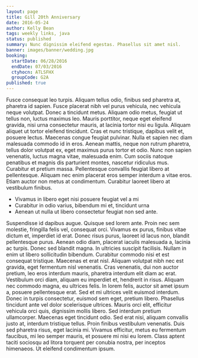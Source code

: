 ```yaml
---
layout: page
title: Gill 20th Anniversary
date: 2016-05-24
author: Kelly Bean
tags: weekly links, java
status: published
summary: Nunc dignissim eleifend egestas. Phasellus sit amet nisl.
banner: images/banner/wedding.jpg
booking:
  startDate: 06/28/2016
  endDate: 07/03/2016
  ctyhocn: ATLSFHX
  groupCode: G2A
published: true
---
```

Fusce consequat leo turpis. Aliquam tellus odio, finibus sed pharetra at, pharetra id sapien. Fusce placerat nibh vel purus vehicula, nec vehicula neque volutpat. Donec a tincidunt metus. Aliquam odio metus, feugiat ut tellus non, luctus maximus leo. Mauris porttitor, neque eget eleifend gravida, nisi urna consectetur mauris, at lacinia tortor nisi eu ligula. Aliquam aliquet ut tortor eleifend tincidunt.
Cras et nunc tristique, dapibus velit et, posuere lectus. Maecenas congue feugiat pulvinar. Nulla et sapien nec diam malesuada commodo id in eros. Aenean mattis, neque non rutrum pharetra, tellus dolor volutpat ex, eget maximus purus tortor et odio. Nunc non sapien venenatis, luctus magna vitae, malesuada enim. Cum sociis natoque penatibus et magnis dis parturient montes, nascetur ridiculus mus. Curabitur et pretium massa. Pellentesque convallis feugiat libero at pellentesque. Aliquam nec enim placerat eros semper interdum a vitae eros. Etiam auctor non metus at condimentum. Curabitur laoreet libero at vestibulum finibus.

* Vivamus in libero eget nisi posuere feugiat vel a mi
* Curabitur in odio varius, bibendum mi et, tincidunt urna
* Aenean ut nulla ut libero consectetur feugiat non sed ante.

Suspendisse id dapibus augue. Quisque sed lorem ante. Proin nec sem molestie, fringilla felis vel, consequat orci. Vivamus ex purus, finibus vitae dictum et, imperdiet id erat. Donec risus purus, laoreet id lacus non, blandit pellentesque purus. Aenean odio diam, placerat iaculis malesuada a, lacinia ac turpis. Donec sed blandit magna. In ultricies suscipit facilisis. Nullam in enim ut libero sollicitudin bibendum. Curabitur commodo nisi et est consequat tristique. Maecenas et erat nisl. Aliquam volutpat nibh nec est gravida, eget fermentum nisl venenatis.
Cras venenatis, dui non auctor pretium, leo eros interdum mauris, pharetra interdum elit diam ac erat. Vestibulum orci diam, aliquam eu imperdiet et, hendrerit in risus. Aliquam nec commodo magna, eu ultrices felis. In lorem felis, auctor sit amet ipsum a, posuere pellentesque erat. Sed et mi ultrices velit euismod interdum. Donec in turpis consectetur, euismod sem eget, pretium libero. Phasellus tincidunt ante vel dolor scelerisque ultrices. Mauris orci elit, efficitur vehicula orci quis, dignissim mollis libero. Sed interdum pretium ullamcorper. Maecenas eget tincidunt odio. Sed erat nisi, aliquam convallis justo at, interdum tristique tellus. Proin finibus vestibulum venenatis. Duis sed pharetra risus, eget lacinia mi. Vivamus efficitur, metus eu fermentum faucibus, mi leo semper mauris, et posuere mi nisi eu lorem. Class aptent taciti sociosqu ad litora torquent per conubia nostra, per inceptos himenaeos. Ut eleifend condimentum ipsum.
